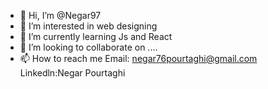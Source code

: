 - 👋 Hi, I’m @Negar97
- 👀 I’m interested in web designing
- 🌱 I’m currently learning Js and React
- 💞️ I’m looking to collaborate on ....
- 📫 How to reach me 
Email: negar76pourtaghi@gmail.com
Linkedln:Negar Pourtaghi

<!---
Negar97/Negar97 is a ✨ special ✨ repository because its `README.md` (this file) appears on your GitHub profile.
You can click the Preview link to take a look at your changes.
--->
